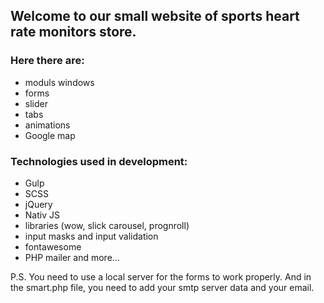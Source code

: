 ## Welcome to our small website of sports heart rate monitors store.

### Here there are:
- moduls windows
- forms
- slider
- tabs
- animations
- Google map

### Technologies used in development:

- Gulp
- SCSS
- jQuery
- Nativ JS
- libraries (wow, slick carousel, prognroll)
- input masks and input validation
- fontawesome
- PHP mailer
and more…

P.S. You need to use a local server for the forms to work properly. And in the smart.php file, you need to add your smtp server data and your email.
